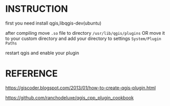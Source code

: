 # INSTRUCTION

first you need install qgis,libqgis-dev(ubuntu)

after compiling move `.so` file to directory `/usr/lib/qgis/plugins` 
OR move it to your custom directory and add your directory to settings `System/Plugin Paths`

restart qgis and enable your plugin

# REFERENCE

https://giscoder.blogspot.com/2013/01/how-to-create-qgis-plugin.html

https://github.com/ranchodeluxe/qgis_cpp_plugin_cookbook